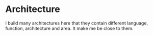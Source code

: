 # Architecture
I build many architectures here that they contain different language, function, architecture and area.
It make me be close to them.
